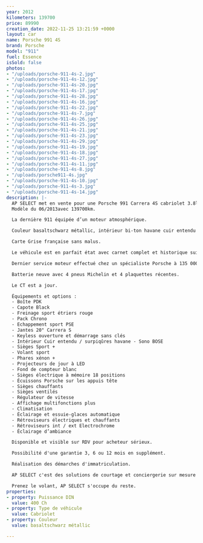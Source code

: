 ```yaml
---
year: 2012
kilometers: 139700
price: 89990
creation_date: 2022-11-25 13:21:59 +0000
layout: car
name: Porsche 991 4S
brand: Porsche
model: "911"
fuel: Essence
isSold: false
photos:
- "/uploads/porsche-911-4s-2.jpg"
- "/uploads/porsche-911-4s-12.jpg"
- "/uploads/porsche-911-4s-20.jpg"
- "/uploads/porsche-911-4s-17.jpg"
- "/uploads/porsche-911-4s-28.jpg"
- "/uploads/porsche-911-4s-16.jpg"
- "/uploads/porsche-911-4s-22.jpg"
- "/uploads/porsche-911-4s-7.jpg"
- "/uploads/porsche-911-4s-26.jpg"
- "/uploads/porsche-911-4s-25.jpg"
- "/uploads/porsche-911-4s-21.jpg"
- "/uploads/porsche-911-4s-23.jpg"
- "/uploads/porsche-911-4s-29.jpg"
- "/uploads/porsche-911-4s-19.jpg"
- "/uploads/porsche-911-4s-18.jpg"
- "/uploads/porsche-911-4s-27.jpg"
- "/uploads/porsche-911-4s-11.jpg"
- "/uploads/porsche-911-4s-8.jpg"
- "/uploads/porsche911-4s.jpg"
- "/uploads/porsche-911-4s-10.jpg"
- "/uploads/porsche-911-4s-3.jpg"
- "/uploads/porsche-911-4s-14.jpg"
description: |-
  AP SELECT met en vente pour une Porsche 991 Carrera 4S cabriolet 3.8l 400ch PDK phase 1.
  Modèle du 06/2013avec 139700km.

  La dernière 911 équipée d’un moteur atmosphérique.

  Couleur basaltschwarz métallic, intérieur bi-ton havane cuir entendu noir.

  Carte Grise française sans malus.

  Le véhicule est en parfait état avec carnet complet et historique suivi.

  Dernier service moteur effectué chez un spécialiste Porsche à 135 000km en janvier 2021.

  Batterie neuve avec 4 pneus Michelin et 4 plaquettes récentes.

  Le CT est a jour.

  Équipements et options :
  - Boîte PDK
  - Capote Black
  - Freinage sport étriers rouge
  - Pack Chrono
  - Echappement sport PSE
  - Jantes 20" Carrera S
  - Keyless ouverture et démarrage sans clés
  - Intérieur Cuir entendu / surpiqûres havane - Sono BOSE
  - Sièges Sport +
  - Volant sport
  - Phares xénon +
  - Projecteurs de jour à LED
  - Fond de compteur blanc
  - Sièges électrique à mémoire 18 positions
  - Écuissons Porsche sur les appuis tête
  - Sièges chauffants
  - Sièges ventilés
  - Régulateur de vitesse
  - Affichage multifonctions plus
  - Climatisation
  - Éclairage et essuie-glaces automatique
  - Rétroviseurs électriques et chauffants
  - Rétroviseurs int / ext Electrochrome
  - Éclairage d’ambiance

  Disponible et visible sur RDV pour acheteur sérieux.

  Possibilité d'une garantie 3, 6 ou 12 mois en supplément.

  Réalisation des démarches d'immatriculation.

  AP SELECT c'est des solutions de courtage et conciergerie sur mesure pour profiter librement de sa passion et de son patrimoine.

  Prenez le volant, AP SELECT s'occupe du reste.
properties:
- property: Puissance DIN
  value: 400 Ch
- property: Type de véhicule
  value: Cabriolet
- property: Couleur
  value: basaltschwarz métallic

---
```

